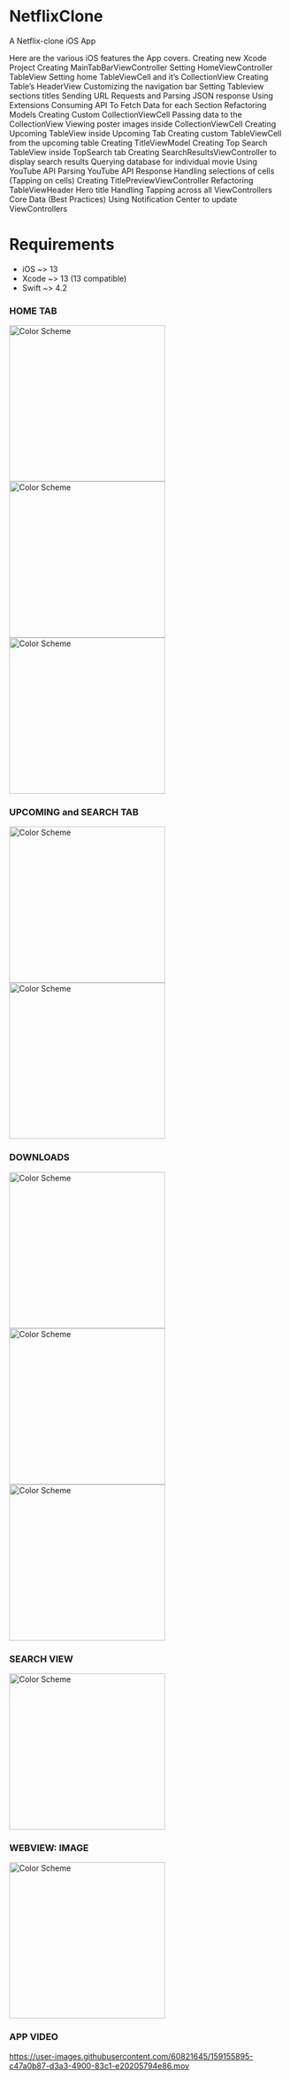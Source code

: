 # NetflixClone
A Netflix-clone iOS App

Here are the various iOS features the App covers.
Creating new Xcode Project
Creating MainTabBarViewController
Setting HomeViewController TableView
Setting home TableViewCell and it’s CollectionView
Creating Table’s HeaderView
Customizing the navigation bar
Setting Tableview sections titles
Sending URL Requests and Parsing JSON response
Using Extensions
Consuming API To Fetch Data for each Section
Refactoring Models
Creating Custom CollectionViewCell
Passing data to the CollectionView
Viewing poster images inside CollectionViewCell
Creating Upcoming TableView inside Upcoming Tab
Creating custom TableViewCell from the upcoming table
Creating TitleViewModel
Creating Top Search TableView inside TopSearch tab
Creating SearchResultsViewController to display search results
Querying database for individual movie
Using YouTube API
Parsing YouTube API Response
Handling selections of cells (Tapping on cells)
Creating TitlePreviewViewController
Refactoring TableViewHeader Hero title
Handling Tapping across all ViewControllers
Core Data (Best Practices)
Using Notification Center to update ViewControllers

# Requirements
- iOS ~> 13
- Xcode ~> 13 (13 compatible)
- Swift ~> 4.2


### HOME TAB
<img width="282" alt="Color Scheme" src="https://user-images.githubusercontent.com/60821645/159154621-44e32f91-bbcd-4261-ae22-9ee3eddb4812.png"> <img width="282" alt="Color Scheme" src="https://user-images.githubusercontent.com/60821645/159154651-b9ce03c6-9d0e-4a1c-9d5d-f2faa950a9c9.png"> <img width="282" alt="Color Scheme" src="https://user-images.githubusercontent.com/60821645/159154656-b77bc4dd-3479-4bae-a9d9-3325f361178b.png">

### UPCOMING and SEARCH TAB
<img width="282" alt="Color Scheme" src="https://user-images.githubusercontent.com/60821645/159154848-349efc6e-80f6-405c-9523-583eb939fa6e.png"> <img width="282" alt="Color Scheme" src="https://user-images.githubusercontent.com/60821645/159154853-877d1dc7-2e7b-483d-9fbf-9bfa0022a600.png">

### DOWNLOADS
<img width="282" alt="Color Scheme" src="https://user-images.githubusercontent.com/60821645/159154954-44b78ea4-e937-4691-a5cf-0b72d8f51bfd.png"> <img width="282" alt="Color Scheme" src="https://user-images.githubusercontent.com/60821645/159154961-16c430e8-bebb-4952-8357-f48848ab53f5.png"> <img width="282" alt="Color Scheme" src="https://user-images.githubusercontent.com/60821645/159154966-e358b3df-7b32-48b0-b7ea-e7bf917fe3df.png">

### SEARCH VIEW
<img width="282" alt="Color Scheme" src="https://user-images.githubusercontent.com/60821645/159155095-74ad0786-6dc7-4489-a81e-513c5bda5cfa.png">

### WEBVIEW: IMAGE
<img width="282" alt="Color Scheme" src="https://user-images.githubusercontent.com/60821645/159155296-162aa4fd-2ac0-4f2e-b309-553cfbbf69dc.png">

### APP VIDEO

https://user-images.githubusercontent.com/60821645/159155895-c47a0b87-d3a3-4900-83c1-e20205794e86.mov





